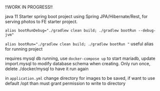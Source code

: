 !!WORK IN PROGRESS!!


java 11 Starter spring boot project using Spring JPA/Hibernate/Rest, for serving photos to FE starter project.

```alias bootRunDebug="./gradlew clean build; ./gradlew bootRun --debug-jvm"```

```alias bootRun="./gradlew clean build; ./gradlew bootRun "```
useful alias for running project

requires mysql db running, use ```docker-compose up``` to start mariadb,
update import.mysql to modify database schema when creating. Only run once, delete ./docker/mysql to have it run again

in ```application.yml``` change directory for images to be saved, if want to use default /opt than must grant permission to write to directory

